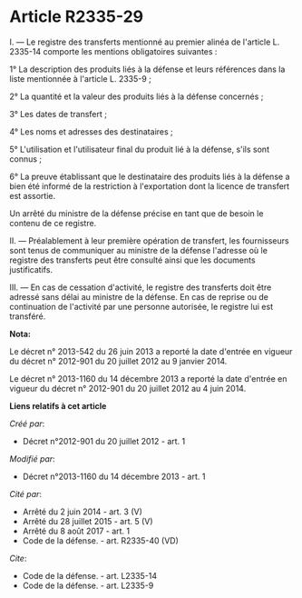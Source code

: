 # Article R2335-29

I. ― Le registre des transferts mentionné au premier alinéa de l'article L. 2335-14 comporte les mentions obligatoires
suivantes : 

1° La description des produits liés à la défense et leurs références dans la liste mentionnée à l'article L. 2335-9 ; 

2° La quantité et la valeur des produits liés à la défense concernés ; 

3° Les dates de transfert ; 

4° Les noms et adresses des destinataires ; 

5° L'utilisation et l'utilisateur final du produit lié à la défense, s'ils sont connus ; 

6° La preuve établissant que le destinataire des produits liés à la défense a bien été informé de la restriction à
l'exportation dont la licence de transfert est assortie. 

Un arrêté du ministre de la défense précise en tant que de besoin le contenu de ce registre. 

II. ― Préalablement à leur première opération de transfert, les fournisseurs sont tenus de communiquer au ministre de la
défense l'adresse où le registre des transferts peut être consulté ainsi que les documents justificatifs. 

III. ― En cas de cessation d'activité, le registre des transferts doit être adressé sans délai au ministre de la défense. En
cas de reprise ou de continuation de l'activité par une personne autorisée, le registre lui est transféré.

**Nota:**

Le décret n° 2013-542 du 26 juin 2013 a reporté la date d'entrée en vigueur du décret n° 2012-901 du 20 juillet 2012 au 9
janvier 2014.

Le décret n° 2013-1160 du 14 décembre 2013 a reporté la date d'entrée en vigueur du décret n° 2012-901 du 20 juillet 2012 au
4 juin 2014.

**Liens relatifs à cet article**

_Créé par_:

  - Décret n°2012-901 du 20 juillet 2012 - art. 1

_Modifié par_:

  - Décret n°2013-1160 du 14 décembre 2013 - art. 1

_Cité par_:

  - Arrêté du 2 juin 2014 - art. 3 (V)
  - Arrêté du 28 juillet 2015 - art. 5 (V)
  - Arrêté du 8 août 2017 - art. 1
  - Code de la défense. - art. R2335-40 (VD)

_Cite_:

  - Code de la défense. - art. L2335-14
  - Code de la défense. - art. L2335-9
